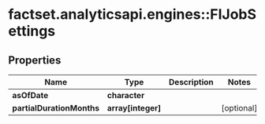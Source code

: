 # factset.analyticsapi.engines::FIJobSettings

## Properties
Name | Type | Description | Notes
------------ | ------------- | ------------- | -------------
**asOfDate** | **character** |  | 
**partialDurationMonths** | **array[integer]** |  | [optional] 


